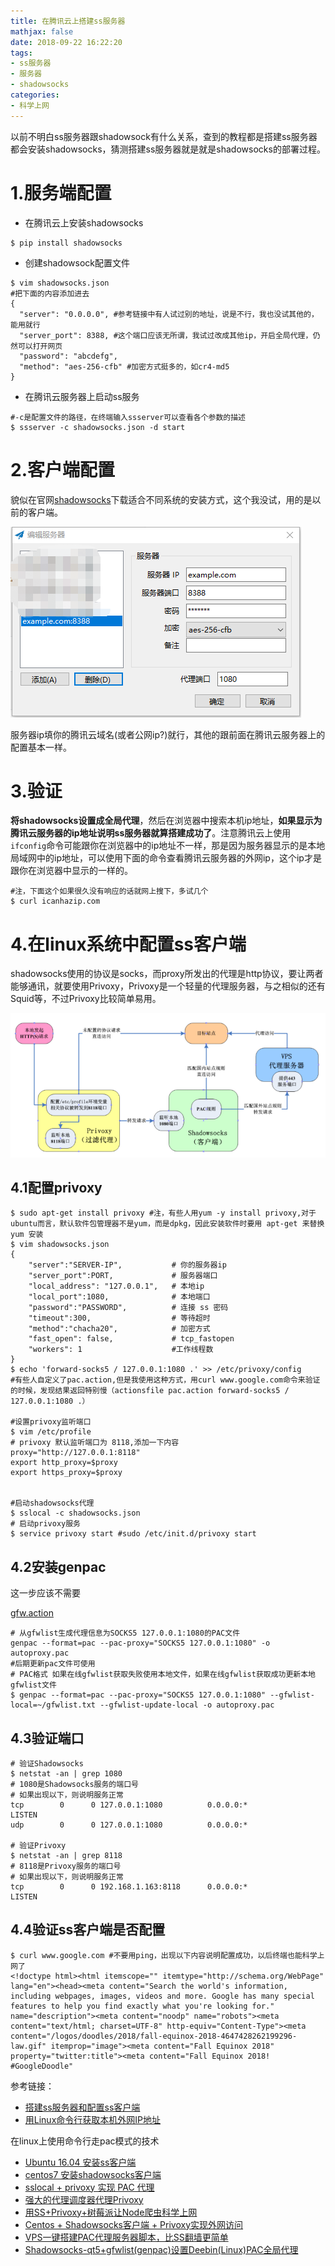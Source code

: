 ```yaml
---
title: 在腾讯云上搭建ss服务器
mathjax: false
date: 2018-09-22 16:22:20
tags:
- ss服务器
- 服务器
- shadowsocks
categories:
- 科学上网
---
```


​	以前不明白ss服务器跟shadowsock有什么关系，查到的教程都是搭建ss服务器都会安装shadowsocks，猜测搭建ss服务器就是就是shadowsocks的部署过程。

# 1.服务端配置

- 在腾讯云上安装shadowsocks

```shell
$ pip install shadowsocks
```

- 创建shadowsock配置文件

```shell
$ vim shadowsocks.json
#把下面的内容添加进去
{
  "server": "0.0.0.0", #参考链接中有人试过别的地址，说是不行，我也没试其他的，能用就行
  "server_port": 8388, #这个端口应该无所谓，我试过改成其他ip，开启全局代理，仍然可以打开网页
  "password": "abcdefg",
  "method": "aes-256-cfb" #加密方式挺多的，如cr4-md5
}
```

- 在腾讯云服务器上启动ss服务

```shell
#-c是配置文件的路径，在终端输入ssserver可以查看各个参数的描述
$ ssserver -c shadowsocks.json -d start
```

# 2.客户端配置

貌似在官网[shadowsocks](https://shadowsocks.org/en/index.html)下载适合不同系统的安装方式，这个我没试，用的是以前的客户端。

![](在腾讯云上搭建ss服务器/20180922170120.png)

服务器ip填你的腾讯云域名(或者公网ip?)就行，其他的跟前面在腾讯云服务器上的配置基本一样。

# 3.验证

​	**将shadowsocks设置成全局代理**，然后在浏览器中搜索本机ip地址，**如果显示为腾讯云服务器的ip地址说明ss服务器就算搭建成功了**。注意腾讯云上使用`ifconfig`命令可能跟你在浏览器中的ip地址不一样，那是因为服务器显示的是本地局域网中的ip地址，可以使用下面的命令查看腾讯云服务器的外网ip，这个ip才是跟你在浏览器中显示的一样的。

```shell
#注，下面这个如果很久没有响应的话就网上搜下，多试几个
$ curl icanhazip.com
```

# 4.在linux系统中配置ss客户端

​	shadowsocks使用的协议是socks，而proxy所发出的代理是http协议，要让两者能够通讯，就要使用Privoxy，Privoxy是一个轻量的代理服务器，与之相似的还有Squid等，不过Privoxy比较简单易用。

![](在腾讯云上搭建ss服务器/20180923143627.png)

## 4.1配置privoxy

```shell
$ sudo apt-get install privoxy #注，有些人用yum -y install privoxy,对于ubuntu而言，默认软件包管理器不是yum，而是dpkg，因此安装软件时要用 apt-get 来替换 yum 安装
$ vim shadowsocks.json
{
    "server":"SERVER-IP",           # 你的服务器ip
    "server_port":PORT,             # 服务器端口
    "local_address": "127.0.0.1",   # 本地ip
    "local_port":1080,              # 本地端口
    "password":"PASSWORD",          # 连接 ss 密码
    "timeout":300,                  # 等待超时
    "method":"chacha20",            # 加密方式
    "fast_open": false,             # tcp_fastopen
    "workers": 1                    #工作线程数
}
$ echo 'forward-socks5 / 127.0.0.1:1080 .' >> /etc/privoxy/config
#有些人自定义了pac.action,但是我使用这种方式，用curl www.google.com命令来验证的时候，发现结果返回特别慢（actionsfile pac.action forward-socks5 / 127.0.0.1:1080 .）

#设置privoxy监听端口
$ vim /etc/profile
# privoxy 默认监听端口为 8118,添加一下内容
proxy="http://127.0.0.1:8118"
export http_proxy=$proxy
export https_proxy=$proxy


#启动shadowsocks代理
$ sslocal -c shadowsocks.json
# 启动privoxy服务
$ service privoxy start #sudo /etc/init.d/privoxy start
```

## 4.2安装genpac

这一步应该不需要

[gfw.action](https://raw.githubusercontent.com/cckpg/autoproxy2privoxy/master/gfw.action)

```shell
# 从gfwlist生成代理信息为SOCKS5 127.0.0.1:1080的PAC文件
genpac --format=pac --pac-proxy="SOCKS5 127.0.0.1:1080" -o autoproxy.pac
#后期更新pac文件可使用
# PAC格式 如果在线gfwlist获取失败使用本地文件，如果在线gfwlist获取成功更新本地gfwlist文件
$ genpac --format=pac --pac-proxy="SOCKS5 127.0.0.1:1080" --gfwlist-local=~/gfwlist.txt --gfwlist-update-local -o autoproxy.pac
```

## 4.3验证端口

```shell
# 验证Shadowsocks
$ netstat -an | grep 1080
# 1080是Shadowsocks服务的端口号
# 如果出现以下，则说明服务正常
tcp        0      0 127.0.0.1:1080          0.0.0.0:*               LISTEN     
udp        0      0 127.0.0.1:1080          0.0.0.0:* 

# 验证Privoxy
$ netstat -an | grep 8118
# 8118是Privoxy服务的端口号
# 如果出现以下，则说明服务正常
tcp        0      0 192.168.1.163:8118      0.0.0.0:*               LISTEN 
```

## 4.4验证ss客户端是否配置

```shell
$ curl www.google.com #不要用ping，出现以下内容说明配置成功，以后终端也能科学上网了
<!doctype html><html itemscope="" itemtype="http://schema.org/WebPage" lang="en"><head><meta content="Search the world's information, including webpages, images, videos and more. Google has many special features to help you find exactly what you're looking for." name="description"><meta content="noodp" name="robots"><meta content="text/html; charset=UTF-8" http-equiv="Content-Type"><meta content="/logos/doodles/2018/fall-equinox-2018-4647428262199296-law.gif" itemprop="image"><meta content="Fall Equinox 2018" property="twitter:title"><meta content="Fall Equinox 2018! #GoogleDoodle" 
```

参考链接：

- [搭建ss服务器和配置ss客户端](https://blog.csdn.net/hereis00/article/details/79552003)
- [用Linux命令行获取本机外网IP地址](https://blog.csdn.net/lakeheart879/article/details/78247894)

在linux上使用命令行走pac模式的技术

- [Ubuntu 16.04 安装ss客户端](https://blog.csdn.net/thor_w/article/details/79504804)
- [centos7 安装shadowsocks客户端](https://blog.csdn.net/guyan0319/article/details/72681796)
- [sslocal + privoxy 实现 PAC 代理](https://blog.sliang.xyz/2017/12/12/sslocalprivoxy-%E5%AE%9E%E7%8E%B0-pac-%E4%BB%A3%E7%90%86/)
- [强大的代理调度器代理Privoxy](https://www.igfw.net/archives/1178)
- [用SS+Privoxy+树莓派让Node爬虫科学上网](https://segmentfault.com/a/1190000009251798)
- [Centos + Shadowsocks客户端 + Privoxy实现外网访问](http://exp-blog.com/2018/07/04/pid-1591/)
- [VPS一键搭建PAC代理服务器脚本，比SS翻墙更简单](http://www.glseo.cc/post-103.html)
- [Shadowsocks-qt5+gfwlist(genpac)设置Deebin(Linux)PAC全局代理](https://blog.csdn.net/sos218909/article/details/78781017)